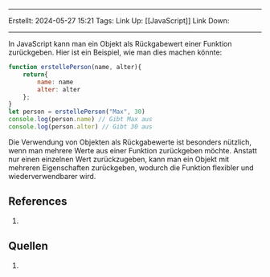 
--- 
Erstellt: 2024-05-27    15:21 
Tags: 
Link Up: [[JavaScript]]
Link Down:

--- 
In JavaScript kann man ein Objekt als Rückgabewert einer Funktion zurückgeben. Hier ist ein Beispiel, wie man dies machen könnte:
```javaScript
function erstellePerson(name, alter){
	return{
		name: name
		alter: alter
	};
}
let person = erstellePerson("Max", 30)
console.log(person.name) // Gibt Max aus
console.log(person.alter) // Gibt 30 aus
```

Die Verwendung von Objekten als Rückgabewerte ist besonders nützlich, wenn man mehrere Werte aus einer Funktion zurückgeben möchte. Anstatt nur einen einzelnen Wert zurückzugeben, kann man ein Objekt mit mehreren Eigenschaften zurückgeben, wodurch die Funktion flexibler und wiederverwendbarer wird.
## References
1. 

## Quellen
1. 